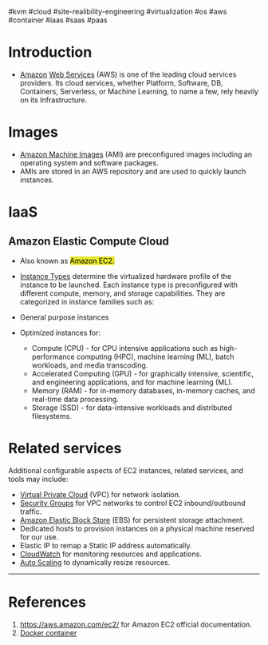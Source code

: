 #kvm #cloud #site-realibility-engineering #virtualization #os  #aws #container #iaas #saas #paas 

# Introduction
-  [Amazon](https://aws.amazon.com/) [Web Services](https://aws.amazon.com/) (AWS) is one of the leading cloud services providers. Its cloud services, whether Platform, Software, DB, Containers, Serverless, or Machine Learning, to name a few, rely heavily on its Infrastructure. 
# Images
- [Amazon Machine Images](https://docs.aws.amazon.com/AWSEC2/latest/UserGuide/AMIs.html) (AMI) are preconfigured images including an operating system and software packages. 
- AMIs are stored in an AWS repository and are used to quickly launch instances. 
# IaaS
## Amazon Elastic Compute Cloud
- Also known as <mark style="background: #e4e62d;">Amazon EC2.</mark>
- [Instance Types](https://docs.aws.amazon.com/AWSEC2/latest/UserGuide/instance-types.html) determine the virtualized hardware profile of the instance to be launched. Each instance type is preconfigured with different compute, memory, and storage capabilities. They are categorized in instance families such as:

- General purpose instances
- Optimized instances for:  
	- Compute (CPU) - for CPU intensive applications such as high-performance computing (HPC), machine learning (ML), batch workloads, and media transcoding.  
	- Accelerated Computing (GPU) - for graphically intensive, scientific, and engineering applications, and for machine learning (ML).  
	- Memory (RAM) - for in-memory databases, in-memory caches, and real-time data processing.  
	- Storage (SSD) - for data-intensive workloads and distributed filesystems.
# Related services
Additional configurable aspects of EC2 instances, related services, and tools may include: 

- [Virtual Private Cloud](https://aws.amazon.com/vpc/) (VPC) for network isolation.
- [Security Groups](https://docs.aws.amazon.com/vpc/latest/userguide/VPC_SecurityGroups.html) for VPC networks to control EC2 inbound/outbound traffic.
- [Amazon Elastic Block Store](https://aws.amazon.com/ebs/) (EBS) for persistent storage attachment.
- Dedicated hosts to provision instances on a physical machine reserved for our use.
- Elastic IP to remap a Static IP address automatically.
- [CloudWatch](https://aws.amazon.com/cloudwatch/) for monitoring resources and applications.
- [Auto Scaling](https://aws.amazon.com/autoscaling/) to dynamically resize resources.
---
# References
1. https://aws.amazon.com/ec2/ for Amazon EC2 official documentation.
2. [Docker container](Docker%20container.md) 

